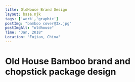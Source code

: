```yaml
---
title: OldHouse Brand Design
layout: base.njk
tags: ['work','graphic']
postImg: "bamboo cover@3x.jpg"
postImgAlt: "oldhouse"
Time: "Jan, 2018"
Location: "Fujian, China"
---
```

<div class="container2 c80">
      <h1 class="p40">Old House Bamboo brand and chopstick package design</h1>
      <div class="p10 tc">
      <img src="/images/oldhouse/LaoFangZiVIDesign_Page_1.jpg" alt="">
      <img src="/images/oldhouse/LaoFangZiVIDesign_Page_2.jpg" alt="">
      <img src="/images/oldhouse/LaoFangZiVIDesign_Page_2(2).png" alt="">
      <img src="/images/oldhouse/LaoFangZiVIDesign_Page_3.jpg" alt="">
       <img src="/images/oldhouse/LaoFangZiVIDesign_Page_4.jpg" alt="">
     <img src="/images/oldhouse/LaoFangZiVIDesign_Page_5.jpg" alt="">
   <img src="/images/oldhouse/LaoFangZiVIDesign_Page_6.jpg" alt="">
 <img src="/images/oldhouse/LaoFangZiVIDesign_Page_7.jpg" alt="">
   <img src="/images/oldhouse/LaoFangZiVIDesign_Page_8.jpg" alt="">
        <img src="/images/oldhouse/LaoFangZiVIDesign_Page_9.jpg" alt="">
    <script src="script.js"></script>
  </body>